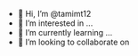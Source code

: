- 👋 Hi, I’m @tamimt12
- 👀 I’m interested in ...
- 🌱 I’m currently learning ...
- 💞️ I’m looking to collaborate on
